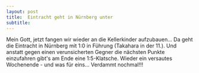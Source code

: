 ```yaml
---
layout: post
title:  Eintracht geht in Nürnberg unter
subtitle:  
---
```


Mein Gott, jetzt fangen wir wieder an die Kellerkinder aufzubauen... Da geht die Eintracht in Nürnberg mit 1:0 in Führung (Takahara in der 11.). Und anstatt gegen einen verunsicherten Gegner die nächsten Punkte einzufahren gibt's am Ende eine 1:5-Klatsche. Wieder ein versautes Wochenende - und was für eins... Verdammt nochmal!!!



